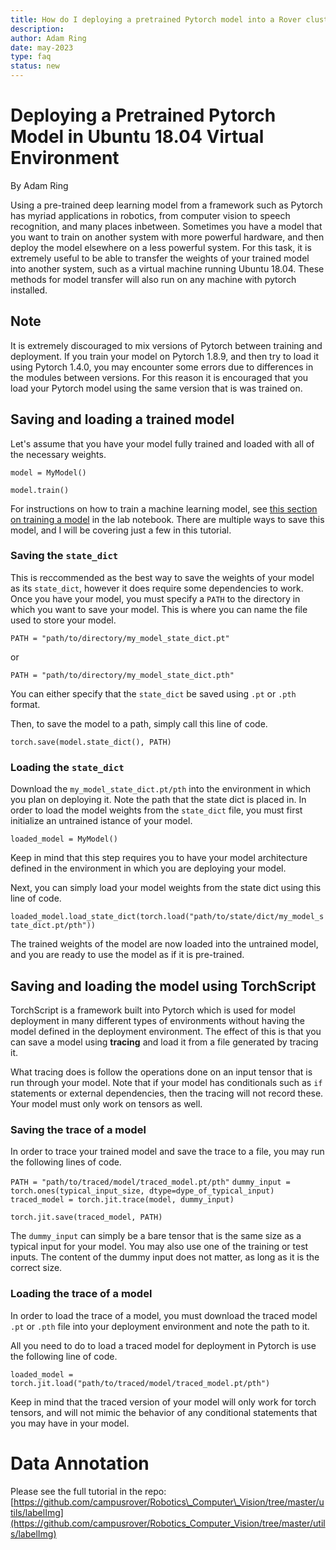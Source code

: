 ```yaml
---
title: How do I deploying a pretrained Pytorch model into a Rover cluster node
description: 
author: Adam Ring
date: may-2023
type: faq
status: new
---
```

# Deploying a Pretrained Pytorch Model in Ubuntu 18.04 Virtual Environment

By Adam Ring

Using a pre-trained deep learning model from a framework such as Pytorch has myriad applications in robotics, from computer vision to speech recognition, and many places inbetween.
Sometimes you have a model that you want to train on another system with more powerful hardware, and then deploy the model elsewhere on a less powerful system. For this task, it
is extremely useful to be able to transfer the weights of your trained model into another system, such as a virtual machine running Ubuntu 18.04. These methods for model transfer
will also run on any machine with pytorch installed.

## Note

It is extremely discouraged to mix versions of Pytorch between training and deployment. If you train your model on Pytorch 1.8.9, and then try to load it using Pytorch 1.4.0, you 
may encounter some errors due to differences in the modules between versions. For this reason it is encouraged that you load your Pytorch model using the same version that is was
trained on.

## Saving and loading a trained model

Let's assume that you have your model fully trained and loaded with all of the necessary weights.

`model = MyModel()`

`model.train()`

For instructions on how to train a machine learning model, see [this section on training a model](https://campus-rover.gitbook.io/lab-notebook/advanced-topics/computer-vision#training) in the lab notebook.
There are multiple ways to save this model, and I will be covering just a few in this tutorial.

### Saving the `state_dict`

This is reccommended as the best way to save the weights of your model as its `state_dict`, however it does require some dependencies to work. Once you have your model, you must specify a `PATH` to
the directory in which you want to save your model. This is where you can name the file used to store your model.

`PATH = "path/to/directory/my_model_state_dict.pt"`

or

`PATH = "path/to/directory/my_model_state_dict.pth"`

You can either specify that the `state_dict` be saved using `.pt` or `.pth` format.

Then, to save the model to a path, simply call this line of code.

`torch.save(model.state_dict(), PATH)`

### Loading the `state_dict`

Download the `my_model_state_dict.pt/pth` into the environment in which you plan on deploying it. Note the path that the state dict is placed in.
In order to load the model weights from the `state_dict` file, you must first initialize an untrained istance of your model.

`loaded_model = MyModel()`

Keep in mind that this step requires you to have your model architecture defined in the environment in which you are deploying your model.

Next, you can simply load your model weights from the state dict using this line of code.

`loaded_model.load_state_dict(torch.load("path/to/state/dict/my_model_state_dict.pt/pth"))`

The trained weights of the model are now loaded into the untrained model, and you are ready to use the model as if it is pre-trained.

## Saving and loading the model using TorchScript

TorchScript is a framework built into Pytorch which is used for model deployment in many different types of environments without having the model defined in the 
deployment environment. The effect of this is that you can save a model using **tracing** and load it from a file generated by tracing it.

What tracing does is follow the operations done on an input tensor that is run through your model. Note that if your model has conditionals such as `if` statements or external
dependencies, then the tracing will not record these. Your model must only work on tensors as well.

### Saving the trace of a model

In order to trace your trained model and save the trace to a file, you may run the following lines of code.

`PATH = "path/to/traced/model/traced_model.pt/pth"`
`dummy_input = torch.ones(typical_input_size, dtype=dype_of_typical_input)`
`traced_model = torch.jit.trace(model, dummy_input)`

`torch.jit.save(traced_model, PATH)`

The `dummy_input` can simply be a bare tensor that is the same size as a typical input for your model. You may also use one of the training or test inputs. The content of the
dummy input does not matter, as long as it is the correct size.

### Loading the trace of a model

In order to load the trace of a model, you must download the traced model `.pt` or `.pth` file into your deployment environment and note the path to it.

All you need to do to load a traced model for deployment in Pytorch is use the following line of code.

`loaded_model = torch.jit.load("path/to/traced/model/traced_model.pt/pth")`

Keep in mind that the traced version of your model will only work for torch tensors, and will not mimic the behavior of any conditional statements that you may have in
your model.
# Data Annotation

Please see the full tutorial in the repo: [https://github.com/campusrover/Robotics\_Computer\_Vision/tree/master/utils/labelImg](https://github.com/campusrover/Robotics_Computer_Vision/tree/master/utils/labelImg)



















